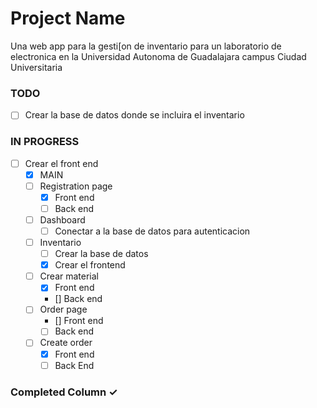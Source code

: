 # Project Name

Una web app para la gesti[on de inventario para un laboratorio de electronica en la Universidad Autonoma de Guadalajara campus Ciudad Universitaria

### TODO

- [ ] Crear la base de datos donde se incluira el inventario

### IN PROGRESS

- [ ] Crear el front end
  - [x] MAIN
  - [ ] Registration page
    - [x] Front end
    - [ ] Back end
  - [ ] Dashboard
    - [ ] Conectar a la base de datos para autenticacion
  - [ ] Inventario
    - [ ] Crear la base de datos
    - [x] Crear el frontend
  - [ ] Crear material
    - [x] Front end
    - [] Back end
  - [ ] Order page
    - [] Front end
    - [ ] Back end
  - [ ] Create order
    - [x] Front end
    - [ ] Back End

### Completed Column ✓
